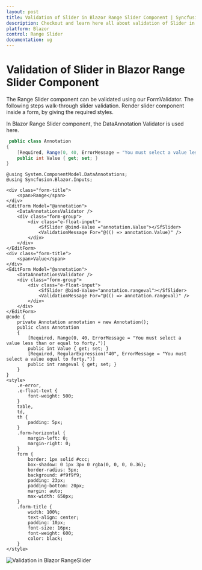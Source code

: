 ```yaml
---
layout: post
title: Validation of Slider in Blazor Range Slider Component | Syncfusion
description: Checkout and learn here all about validation of Slider in Syncfusion Blazor Range Slider component and more.
platform: Blazor
control: Range Slider
documentation: ug
---
```


# Validation of Slider in Blazor Range Slider Component

The Range Slider component can be validated using our FormValidator. The following steps walk-through slider validation. Render slider component inside a form, by giving the required styles.

In Blazor Range Slider component, the DataAnnotation Validator is used here.

```csharp
 public class Annotation
{
    [Required, Range(0, 40, ErrorMessage = "You must select a value less than or equal to forty.")]
    public int Value { get; set; }
}
```

```cshtml
@using System.ComponentModel.DataAnnotations;
@using Syncfusion.Blazor.Inputs;

<div class="form-title">
    <span>Range</span>
</div>
<EditForm Model="@annotation">
    <DataAnnotationsValidator />
    <div class="form-group">
        <div class="e-float-input">
            <SfSlider @bind-Value ="annotation.Value"></SfSlider>
            <ValidationMessage For="@(() => annotation.Value)" />
        </div>
    </div>
</EditForm>
<div class="form-title">
    <span>Value</span>
</div>
<EditForm Model="@annotation">
    <DataAnnotationsValidator />
    <div class="form-group">
        <div class="e-float-input">
            <SfSlider @bind-Value="annotation.rangeval"></SfSlider>
            <ValidationMessage For="@(() => annotation.rangeval)" />
        </div>
    </div>
</EditForm>
@code {
    private Annotation annotation = new Annotation();
    public class Annotation
    {
        [Required, Range(0, 40, ErrorMessage = "You must select a value less than or equal to forty.")]
        public int Value { get; set; }
        [Required, RegularExpression("40", ErrorMessage = "You must select a value equal to forty.")]
        public int rangeval { get; set; }
    }
}
<style>
    .e-error,
    .e-float-text {
        font-weight: 500;
    }
    table,
    td,
    th {
        padding: 5px;
    }
    .form-horizontal {
        margin-left: 0;
        margin-right: 0;
    }
    form {
        border: 1px solid #ccc;
        box-shadow: 0 1px 3px 0 rgba(0, 0, 0, 0.36);
        border-radius: 5px;
        background: #f9f9f9;
        padding: 23px;
        padding-bottom: 20px;
        margin: auto;
        max-width: 650px;
    }
    .form-title {
        width: 100%;
        text-align: center;
        padding: 10px;
        font-size: 16px;
        font-weight: 600;
        color: black;
    }
</style>
```

![Validation in Blazor RangeSlider](./../images/blazor-rangeslider-validation.gif)